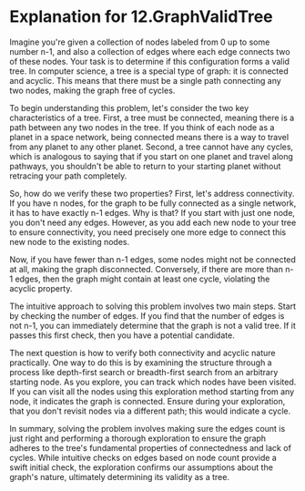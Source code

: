 # Explanation for 12.GraphValidTree

Imagine you're given a collection of nodes labeled from 0 up to some number n-1, and also a collection of edges where each edge connects two of these nodes. Your task is to determine if this configuration forms a valid tree. In computer science, a tree is a special type of graph: it is connected and acyclic. This means that there must be a single path connecting any two nodes, making the graph free of cycles.

To begin understanding this problem, let's consider the two key characteristics of a tree. First, a tree must be connected, meaning there is a path between any two nodes in the tree. If you think of each node as a planet in a space network, being connected means there is a way to travel from any planet to any other planet. Second, a tree cannot have any cycles, which is analogous to saying that if you start on one planet and travel along pathways, you shouldn't be able to return to your starting planet without retracing your path completely.

So, how do we verify these two properties? First, let's address connectivity. If you have n nodes, for the graph to be fully connected as a single network, it has to have exactly n-1 edges. Why is that? If you start with just one node, you don't need any edges. However, as you add each new node to your tree to ensure connectivity, you need precisely one more edge to connect this new node to the existing nodes. 

Now, if you have fewer than n-1 edges, some nodes might not be connected at all, making the graph disconnected. Conversely, if there are more than n-1 edges, then the graph might contain at least one cycle, violating the acyclic property.

The intuitive approach to solving this problem involves two main steps. Start by checking the number of edges. If you find that the number of edges is not n-1, you can immediately determine that the graph is not a valid tree. If it passes this first check, then you have a potential candidate.

The next question is how to verify both connectivity and acyclic nature practically. One way to do this is by examining the structure through a process like depth-first search or breadth-first search from an arbitrary starting node. As you explore, you can track which nodes have been visited. If you can visit all the nodes using this exploration method starting from any node, it indicates the graph is connected. Ensure during your exploration, that you don't revisit nodes via a different path; this would indicate a cycle.

In summary, solving the problem involves making sure the edges count is just right and performing a thorough exploration to ensure the graph adheres to the tree's fundamental properties of connectedness and lack of cycles. While intuitive checks on edges based on node count provide a swift initial check, the exploration confirms our assumptions about the graph's nature, ultimately determining its validity as a tree.